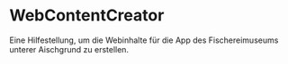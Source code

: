 # WebContentCreator
Eine Hilfestellung, um die Webinhalte für die App des Fischereimuseums unterer Aischgrund zu erstellen.
